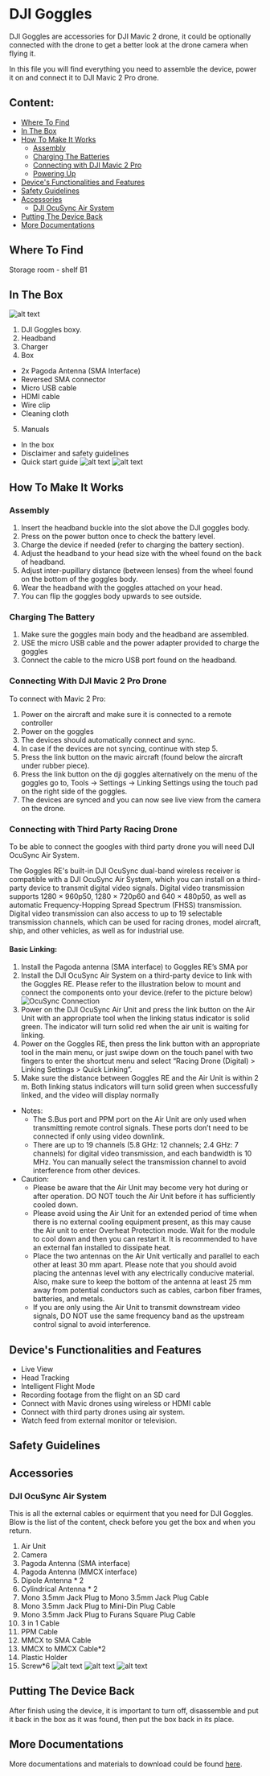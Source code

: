 # DJI Goggles

DJI Goggles are accessories for DJI Mavic 2 drone, it could be optionally connected with the drone to get a better look at the drone camera when flying it.

In this file you will find everything you need to assemble the device, power it on and connect it to DJI Mavic 2 Pro drone.

## Content:

- [Where To Find](#where-to-find)
- [In The Box](#in-the-box)
- [How To Make It Works](#how-to-make-it-works)
  - [Assembly](#assembly)
  - [Charging The Batteries](#charging-the-batteries)
  - [Connecting with DJI Mavic 2 Pro](#connecting-with-dji-mavic-2-pro-drone)
  - [Powering Up](#powering-up)
- [Device's Functionalities and Features](#devices-functionalities-and-features)
- [Safety Guidelines](#safety-guidelines)
- [Accessories](#accessories)
  - [DJI OcuSync Air System](#dji-ocusync-air-system)
- [Putting The Device Back](#putting-the-device-back)
- [More Documentations](more-documentations)


## Where To Find
Storage room - shelf B1


## In The Box

![alt text](images/Details%20in%20DJI%20Goggles%20Box.jpg)
1. DJI Goggles boxy.
2. Headband
3. Charger
4. Box
  + 2x Pagoda Antenna (SMA Interface)
  + Reversed SMA connector
  + Micro USB cable
  + HDMI cable
  + Wire clip
  + Cleaning cloth
5. Manuals
  + In the box
  + Disclaimer and safety guidelines
  + Quick start guide
![alt text](images/Layer%201.jpg)
![alt text](images/Layer%202.jpg)


## How To Make It Works

### Assembly

1. Insert the headband buckle into the slot above the DJI goggles body.
2. Press on the power button once to check the battery level.
3. Charge the device if needed (refer to charging the battery section).
4. Adjust the headband to your head size with the wheel found on the back of headband.
5. Adjust inter-pupillary distance (between lenses) from the wheel found on the bottom of the goggles body.
6. Wear the headband with the goggles attached on your head.
7. You can flip the goggles body upwards to see outside.

### Charging The Battery

1. Make sure the goggles main body and the headband are assembled.
2. USE the micro USB cable and the power adapter provided to charge the goggles
3. Connect the cable to the micro USB port found on the headband.

### Connecting With DJI Mavic 2 Pro Drone

To connect with Mavic 2 Pro:

1. Power on the aircraft and make sure it is connected to a remote controller
2. Power on the goggles
3. The devices should automatically connect and sync.
4. In case if the devices are not syncing, continue with step 5.
5. Press the link button on the mavic aircraft (found below the aircraft under rubber piece).
6. Press the link button on the dji goggles alternatively on the menu of the goggles go to, Tools -> Settings -> Linking Settings using the touch pad on the right side of the goggles.
7. The devices are synced and you can now see live view from the camera on the drone.

### Connecting with Third Party Racing Drone

To be able to connect the googles with third party drone you will need DJI OcuSync Air System.

The  Goggles  RE's  built-in  DJI  OcuSync  dual-band  wireless  receiver  is  compatible  with  a  DJI  OcuSync Air System, which you can install on a third-party device to transmit digital video signals. Digital video transmission supports 1280 × 960p50, 1280 × 720p60 and 640 × 480p50, as well as automatic  Frequency-Hopping  Spread  Spectrum  (FHSS)  transmission.  Digital  video  transmission  can also access to up to 19 selectable transmission channels, which can be used for racing drones, model aircraft, ship, and other vehicles, as well as for industrial use.

#### Basic Linking:
1. Install the Pagoda antenna (SMA interface) to Goggles RE’s SMA por
2. Install  the  DJI  OcuSync  Air  System  on  a  third-party  device  to  link  with  the  Goggles  RE.  Please  refer to the illustration below to mount and connect the components onto your device.(refer to the picture below)
![OcuSync Connection](https://github.com/SERLatBTH/DJIMavic2Pro/blob/master/images/DJI%20Goggles/OcuSync-Connection.JPG)
3. Power on the DJI OcuSync Air Unit and press the link button on the Air Unit with an appropriate tool when the linking status indicator is solid green. The indicator will turn solid red when the air unit is waiting for linking.
4. Power on the Goggles RE, then press the link button with an appropriate tool in the main menu, or just swipe down on the touch panel with two fingers to enter the shortcut menu and select “Racing Drone (Digital) > Linking Settings > Quick Linking”.
5. Make sure the distance between Goggles RE and the Air Unit is within 2 m. Both linking status indicators will turn solid green when successfully linked, and the video will display normally

* Notes:
   - The  S.Bus  port  and  PPM  port  on  the  Air  Unit  are  only  used  when  transmitting  remote  control signals. These ports don’t need to be connected if only using video downlink.
   - There are up to 19 channels (5.8 GHz: 12 channels; 2.4 GHz: 7 channels) for digital video transmission,  and  each  bandwidth  is  10  MHz.  You  can  manually  select  the  transmission  channel to avoid interference from other devices.
* Caution:
  - Please be aware that the Air Unit may become very hot during or after operation. DO NOT touch the Air Unit before it has sufficiently cooled down.  
  - Please  avoid  using  the  Air  Unit  for  an  extended  period  of  time  when  there  is  no  external  cooling  equipment  present,  as  this  may  cause  the  Air  unit  to  enter  Overheat  Protection  mode. Wait for the module to cool down and then you can restart it. It is recommended to have an external fan installed to dissipate heat.
  - Place the two antennas on the Air Unit vertically and parallel to each other at least 30 mm apart. Please  note  that  you  should  avoid  placing  the  antennas  level  with  any  electrically  conducive  material.  Also,  make  sure  to  keep  the  bottom  of  the  antenna  at  least  25  mm  away  from  potential  conductors  such  as  cables,  carbon  fiber  frames,  batteries,  and  metals.
  - If you are only using the Air Unit to transmit downstream video signals, DO NOT use the same frequency band as the upstream control signal to avoid interference.

## Device's Functionalities and Features

* Live View
* Head Tracking
* Intelligent Flight Mode
* Recording footage from the flight on an SD card
* Connect with Mavic drones using wireless or HDMI cable
* Connect with third party drones using air system.
* Watch feed from external monitor or television.


## Safety Guidelines

## Accessories
### DJI OcuSync Air System
This is all the external cables or equirment that you need for DJI Goggles. Blow is the list of the content, check before you get the box and when you return.
1. Air Unit
2. Camera
3. Pagoda Antenna (SMA interface)
4. Pagoda Antenna (MMCX interface)
5. Dipole Antenna * 2
6. Cylindrical Antenna * 2
7. Mono 3.5mm Jack Plug to Mono 3.5mm Jack Plug Cable
8. Mono 3.5mm Jack Plug to Mini-Din Plug Cable
9. Mono 3.5mm Jack Plug to Furans Square Plug Cable
10. 3 in 1 Cable
11. PPM Cable
12. MMCX to SMA Cable
13. MMCX to MMCX Cable*2
14. Plastic Holder
15. Screw*6
![alt text](/images/box.jpg)
![alt text](/images/DJI%20OcuSync%20Air%20System%20Box%20content.jpg)
![alt text](/images/detailedContent.png)

## Putting The Device Back

After finish using the device, it is important to turn off, disassemble and put it back in the box as it was found, then put the box back in its place.

## More Documentations

More documentations and materials to download could be found [here](https://www.dji.com/se/dji-goggles/info#downloads).
